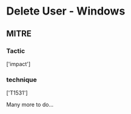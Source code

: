 # Delete User - Windows

## MITRE

### Tactic
['impact']

### technique
['T1531']

Many more to do...
